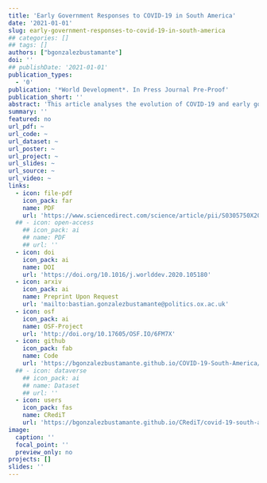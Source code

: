 ```yaml
---
title: 'Early Government Responses to COVID-19 in South America'
date: '2021-01-01'
slug: early-government-responses-to-covid-19-in-south-america
## categories: []
## tags: []
authors: ["bgonzalezbustamante"]
doi: ''
## publishDate: '2021-01-01'
publication_types:
  - '0'
publication: '*World Development*. In Press Journal Pre-Proof'
publication_short: ''
abstract: 'This article analyses the evolution of COVID-19 and early government responses to the pandemic in eight South American countries. To this aim, this study explores indicators which trace the progression of the pandemic and analyses factors related of state capacity which impacted on the early response of governments of implementing restrictive policies of social distancing associated with a suppression strategy. The pressure on the health systems is evaluated with early projections of the growth-phase of the epidemic, which is incorporated as an indicator in the analysis of early interventions based on Cox proportional hazards models. The results indicate that fiscal expenditure on health, regional and local government capacity, and pressure on the health system accelerate government response with stringent interventions. A counter-intuitive finding is that the economic strength of a country delays these types of reactions. The effect of these interventions is something that should be studied in greater depth, considering, for example, sociocultural factors. Lastly, only cases such as Uruguay and Paraguay show some signs of having the pandemic relatively under control by mid-May, while Brazil and Peru face very adverse scenarios. In this context, considering the characteristics of the states in the region and the level of informal employment, it will be a public policy challenge to keep the equilibrium between restrictive measures and the economic and social problems which these responses imply in the medium term.'
summary: ''
featured: no
url_pdf: ~
url_code: ~
url_dataset: ~
url_poster: ~
url_project: ~
url_slides: ~
url_source: ~
url_video: ~
links:
  - icon: file-pdf
    icon_pack: far
    name: PDF
    url: 'https://www.sciencedirect.com/science/article/pii/S0305750X20303077'
  ## - icon: open-access 
    ## icon_pack: ai
    ## name: PDF
    ## url: ''
  - icon: doi
    icon_pack: ai
    name: DOI
    url: 'https://doi.org/10.1016/j.worlddev.2020.105180'
  - icon: arxiv
    icon_pack: ai
    name: Preprint Upon Request
    url: 'mailto:bastian.gonzalezbustamante@politics.ox.ac.uk'
  - icon: osf
    icon_pack: ai
    name: OSF-Project
    url: 'http://doi.org/10.17605/OSF.IO/6FM7X'
  - icon: github
    icon_pack: fab
    name: Code
    url: 'https://bgonzalezbustamante.github.io/COVID-19-South-America/'
  ## - icon: dataverse
    ## icon_pack: ai
    ## name: Dataset
    ## url: ''
  - icon: users
    icon_pack: fas
    name: CRediT
    url: 'https://bgonzalezbustamante.github.io/CRediT/covid-19-south-america.html'
image:
  caption: ''
  focal_point: ''
  preview_only: no
projects: []
slides: ''
---
```

